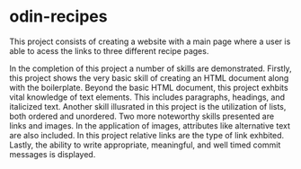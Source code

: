# odin-recipes
This project consists of creating a website with a main page where a user is able to acess the links to three different recipe pages.  

In the completion of this project a number of skills are demonstrated. Firstly, this project shows the very basic skill of creating an HTML document along with the boilerplate. Beyond the basic HTML document, this project exhbits vital knowledge of text elements. This includes paragraphs, headings, and italicized text. Another skill illusrated in this project is the utilization of lists, both ordered and unordered. Two more noteworthy skills presented are links and images. In the application of images, attributes like alternative text are also included. In this project relative links are the type of link exhbited. Lastly, the ability to write appropriate, meaningful, and well timed commit messages is displayed.
